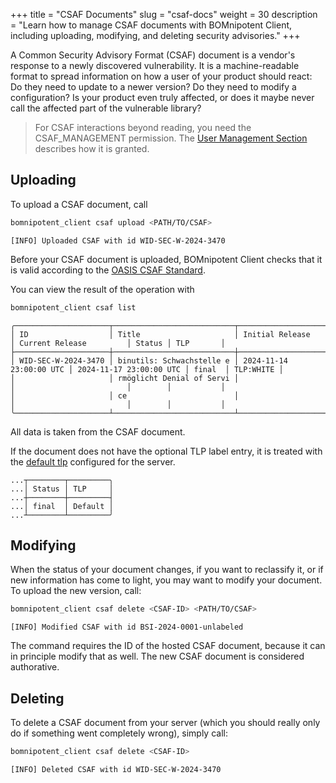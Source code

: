 +++
title = "CSAF Documents"
slug = "csaf-docs"
weight = 30
description = "Learn how to manage CSAF documents with BOMnipotent Client, including uploading, modifying, and deleting security advisories."
+++

A Common Security Advisory Format (CSAF) document is a vendor's response to a newly discovered vulnerability. It is a machine-readable format to spread information on how a user of your product should react: Do they need to update to a newer version? Do they need to modify a configuration? Is your product even truly affected, or does it maybe never call the affected part of the vulnerable library?

> For CSAF interactions beyond reading, you need the CSAF_MANAGEMENT permission. The [User Management Section](/client/manager/user-management/) describes how it is granted.

## Uploading

To upload a CSAF document, call
```bash
bomnipotent_client csaf upload <PATH/TO/CSAF>
```

``` {wrap="false" title="output"}
[INFO] Uploaded CSAF with id WID-SEC-W-2024-3470
```

Before your CSAF document is uploaded, BOMnipotent Client checks that it is valid according to the [OASIS CSAF Standard](https://docs.oasis-open.org/csaf/csaf/v2.0/os/csaf-v2.0-os.html#61-mandatory-tests).

You can view the result of the operation with
```bash
bomnipotent_client csaf list
```
``` {wrap="false" title="output"}
╭─────────────────────┬───────────────────────────┬─────────────────────────┬─────────────────────────┬────────┬───────────╮
│ ID                  │ Title                     │ Initial Release         │ Current Release         │ Status │ TLP       │
├─────────────────────┼───────────────────────────┼─────────────────────────┼─────────────────────────┼────────┼───────────┤
│ WID-SEC-W-2024-3470 │ binutils: Schwachstelle e │ 2024-11-14 23:00:00 UTC │ 2024-11-17 23:00:00 UTC │ final  │ TLP:WHITE │
│                     │ rmöglicht Denial of Servi │                         │                         │        │           │
│                     │ ce                        │                         │                         │        │           │
╰─────────────────────┴───────────────────────────┴─────────────────────────┴─────────────────────────┴────────┴───────────╯
```

All data is taken from the CSAF document.

If the document does not have the optional TLP label entry, it is treated with the [default tlp](/server/configuration/optional/tlp-config/) configured for the server.


``` {wrap="false" title="output"}
...┬────────┬─────────╮
...│ Status │ TLP     │
...┼────────┼─────────┤
...│ final  │ Default │
...┴────────┴─────────╯
```


## Modifying

When the status of your document changes, if you want to reclassify it, or if new information has come to light, you may want to modify your document. To upload the new version, call:

```bash
bomnipotent_client csaf delete <CSAF-ID> <PATH/TO/CSAF>
```
``` {wrap="false" title="output"}
[INFO] Modified CSAF with id BSI-2024-0001-unlabeled
```

The command requires the ID of the hosted CSAF document, because it can in principle modify that as well. The new CSAF document is considered authorative.

## Deleting

To delete a CSAF document from your server (which you should really only do if something went completely wrong), simply call:
```bash
bomnipotent_client csaf delete <CSAF-ID>
```
``` {wrap="false" title="output"}
[INFO] Deleted CSAF with id WID-SEC-W-2024-3470
```
